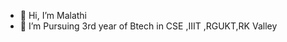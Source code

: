 - 👋 Hi, I’m Malathi
- 🌱 I’m Pursuing 3rd year of Btech in CSE ,IIIT ,RGUKT,RK Valley
  

<!---
malathinani/malathinani is a ✨ special ✨ repository because its `README.md` (this file) appears on your GitHub profile.
You can click the Preview link to take a look at your changes.
--->

